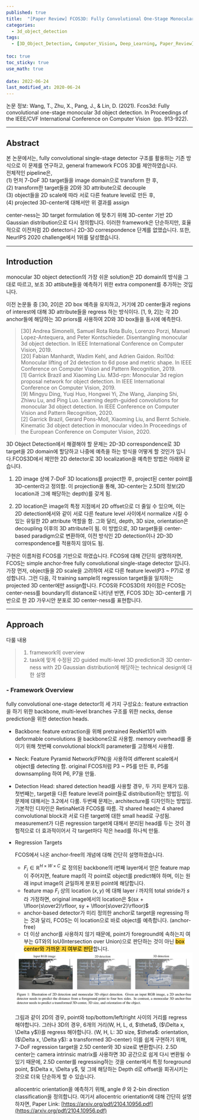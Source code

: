 ```yaml
---
published: true
title:  "[Paper Review] FCOS3D: Fully Convolutional One-Stage Monocular 3D Object Detection"
categories:
  - 3d_object_detection
tags:
  - [3D_Object_Detection, Computer_Vision, Deep_Learning, Paper_Review]

toc: true
toc_sticky: true
use_math: true
 
date: 2022-06-24
last_modified_at: 2020-06-24
---
```

논문 정보: Wang, T., Zhu, X., Pang, J., & Lin, D. (2021). Fcos3d: Fully convolutional one-stage monocular 3d object detection. In Proceedings of the IEEE/CVF International Conference on Computer Vision
 (pp. 913-922).

---

## Abstract

본 논문에서는, fully convolutional single-stage detector 구조를 활용하는 기존 방식으로 이 문제를 연구하고, general framework FCOS 3D를 제안하였습니다. <br>
전체적인 pipeline은, <br>
(1) 먼저 7-DoF 3D target들을 image domain으로 transform 한 후, <br>
(2) transform한 target들을 2D와 3D attribute으로 decouple <br>
(3) object들을 2D scale에 따라 서로 다른 feature level로 만든 후, <br>
(4) projected 3D-center에 대해서만 위 결과를 assign <br>

center-ness는 3D target formulation 에 맞추기 위해 3D-center 기반 2D Gaussian distribution으로 다시 정의합니다. 이러한 framework은 단순하지만, 효율적으로 이전처럼 2D detector나 2D-3D correspondence 단계를 없앴습니다. 또한, NeurIPS 2020 challenge에서 1위를 달성했습니다.<br>

---

## Introduction

monocular 3D object detection의 가장 쉬운 solution은 2D domain의 방식을 그대로 따르고, 보조 3D attibute들을 예측하기 위한 extra component를 추가하는 것입니다.

이전 논문들 중 [30, 20]은 2D box 예측을 유지하고, 거기에 2D center들과 regions of interest에 대해 3D attribute들을 regress 하는 방식이다. [1, 9, 2]는 각 2D  anchor들에 해당하는 3D priors를 사용하여 2D와 3D box들을 동시에 예측한다.

> [30] Andrea Simonelli, Samuel Rota Rota Bulo, Lorenzo Porzi, Manuel Lopez-Antequera, and Peter Kontschieder. Disentangling monocular 3d object detection. In IEEE International Conference on Computer Vision, 2019.  
> [20] Fabian Manhardt, Wadim Kehl, and Adrien Gaidon. Roi10d: Monocular lifting of 2d detection to 6d pose and metric shape. In IEEE Conference on Computer Vision and Pattern Recognition, 2019.  
> [1] Garrick Brazil and Xiaoming Liu. M3d-rpn: Monocular 3d region proposal network for object detection. In IEEE International Conference on Computer Vision, 2019.  
> [9] Mingyu Ding, Yuqi Huo, Hongwei Yi, Zhe Wang, Jianping Shi, Zhiwu Lu, and Ping Luo. Learning depth-guided convolutions for monocular 3d object detection. In IEEE Conference on Computer Vision and Pattern Recognition, 2020.  
> [2] Garrick Brazil, Gerard Pons-Moll, Xiaoming Liu, and Bernt Schiele. Kinematic 3d object detection in monocular video.In Proceedings of the European Conference on Computer Vision, 2020.  

3D Object Detection에서 해결해야 할 문제는 2D-3D correspondence로 3D target을 2D domain에 할당하고 나중에 예측을 하는 방식을 어떻게 할 것인가 입니다.FCOS3D에서 제안한 2D detector로 3D localization을 예측한 방법은 아래와 같습니다.

  1. 2D image 상에 7-DoF 3D locations를 project한 후, project된 center point를 3D-center라고 정의함. 이 projection을 통해, 3D-center는 2.5D의 정보(2D location과 그에 해당하는 depth)를 갖게 됨.

  2. 2D location은 image의 특정 지점에서 2D offset으로 더 줄일 수 있으며, 이는 2D detection에서와 같이 서로 다른 feature level 사이에서 normalize 시킬 수 있는 유일한 2D attribute 역할을 함. 그와 달리, depth, 3D size, orientation은 decoupling 이후의 3D attribute이 됨. 이 방법으로, 3D target들을 center-based paradigm으로 변환하여, 이전 방식인 2D detection이나 2D-3D correspondence를 적용하지 않아도 됨.

구현은 이름처럼 FCOS를 기반으로 하였습니다.
FCOS에 대해 간단히 설명하자면, FCOS는 simple anchor-free fully convolutional single-stage detector 입니다.
가장 먼저, object들을 2D scale을 고려하여 서로 다른 feature level(P3 ~ P7)로 생성합니다.
그런 다음, 각 training sample의 regression target들을 일치하는 projected 3D center에만 assign합니다.
FCOS와 FCOS3D의 차이점은 FCOS는 center-ness를 boundary의 distance로 나타낸 반면, FCOS 3D는 3D-center를 기반으로 한 2D 가우시안 분포로 3D center-ness를 표현합니다.

---

## Approach

다룰 내용

> 1. framework의 overview
> 2. task에 맞게 수정된 2D guided multi-level 3D prediction과 3D center-ness with 2D Gaussian distribution에 해당하는 technical design에 대한 설명

### - Framework Overview

fully convolutional one-stage detector의 세 가지 구성요소: feature extraction을 하기 위한 backbone, multi-level branches 구조를 위한 necks, dense prediction을 위한 detection heads.

- Backbone: feature extraction을 위해 pretrained ResNet101 with deformable convolutions 을 backbone으로 사용함.  memory overhead를 줄이기 위해 첫번째 convolutional block의 parameter를 고정해서 사용함.
- Neck: Feature Pyramid Network(FPN)을 사용하여  different scale에서 object를 detecting 함. original FCOS처럼 P3 ~ P5를 만든 후, P5를 downsampling 하여 P6, P7을 만듦.
- Detection Head: shared detection head를 사용할 경우, 두 가지 문제가 있음. 첫번째는, target을 다른 feature level과 point들로 distribution하는 방법임. 이 문제에 대해서는 3.2에서 다룸. 두번째 문제는, architecture를 디자인하는 방법임. 기본적인 디자인은 RetinaNet과 FCOS를 따름. 각 shared head는 4 shared convolutional block과 서로 다른 target에 대한 small head로 구성됨. measurement가 다른 regression target에 대해서 분리된 head를 두는 것이 경험적으로 더 효과적이어서 각 target마다 작은 head를 하나씩 만듦.
- Regression Targets

  FCOS에서 나온 anchor-free의 개념에 대해 간단히 설명하겠습니다.

  - $F_i \in \mathbb{R}^{H \times W \times C}$ 로 정의된 backbone의 i번째 layer에서 얻은 feature map이 주어지면, feature map의 각 point로 object를 predict해야 하며, 이는 원래 input image의 균일하게 분포된 point에 해당합니다.
  - feature map $F_i$ 상의 location $(x, y)$ 에 대해 layer $i$ 까지의 total stride가 $s$ 라 가정하면, original image에서의 location은 $(sx + \lfloor{s\over2}\rfloor, sy + \lfloor{s\over2}\rfloor)$
  - anchor-based detector가 미리 정의한 anchor로 target을 regressing 하는 것과 달리, FCOS는 이 location으로 바로 object를 예측합니다. (anchor-free)
  - 더 이상 anchor를 사용하지 않기 때문에, point가 foreground에 속하는지 여부는 GT와의 IoU(Intersection over Union)으로 판단하는 것이 아닌 <mark style='background-color: #ffd33d'>box center와 가까운 지 여부로 판단</mark>합니다.  
  
  <center> <img src="../../assets/images/3DOD_fcos3d_fig1.JPG" width="700"></center>  
   
  <br>
  그림과 같이 2D의 경우, point와 top/bottom/left/right 사이의 거리를 regress 해야합니다.  
  그러나 3D의 경우, 6개의 거리(W, H, L, d, $\theta$, ($\Delta x, \Delta y$))를 regress 해야합니다. (W, H, L: 3D size, $\theta$: orientation, ($\Delta x, \Delta y$): a transformed 3D-center)  
  이를 쉽게 구현하기 위해, 7-DoF regression target을 2.5D center와 3D size로 변환합니다. 2.5D center는 camera intrinsic matrix를 사용하면 3D 공간으로 쉽게 다시 변환될 수 있기 때문에, 2.5D center를 regressing하는 것을 center에서 특정 foreground point, $\Delta x, \Delta y$, 및 그에 해당하는 Depth d로 offset을 회귀시키는 것으로 더욱 단순하게 할 수 있습니다.


  allocentric orientation을 예측하기 위해, angle $\theta$ 와 2-bin direction classification을 정의합니다.
  여기서 allocentric orientation에 대해 간단히 설명하자면, 
Paper Link: [https://arxiv.org/pdf/2104.10956.pdf](https://arxiv.org/pdf/2104.10956.pdf)
